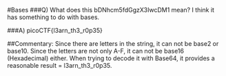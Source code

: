 #Bases
###Q) What does this bDNhcm5fdGgzX3IwcDM1 mean? I think it has something to do with bases.

###A) picoCTF{l3arn_th3_r0p35}

##Commentary:
Since there are letters in the string, it can not be base2 or base10.
Since the letters are not only A-F, it can not be base16 (Hexadecimal) either.
When trying to decode it with Base64, it provides a reasonable result = l3arn_th3_r0p35.

